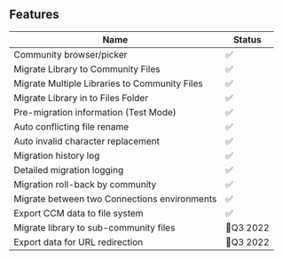 Features
--------

| Name                                          | Status   |
| --------------------------------------------- | -------- |
| Community browser/picker                      | ✅        |
| Migrate Library to Community Files            | ✅        |
| Migrate Multiple Libraries to Community Files | ✅        |
| Migrate Library in to Files Folder            | ✅        |
| Pre-migration information (Test Mode)         | ✅        |
| Auto conflicting file rename                  | ✅        |
| Auto invalid character replacement            | ✅        |
| Migration history log                         | ✅        |
| Detailed migration logging                    | ✅        |
| Migration roll-back by community              | ✅        |
| Migrate between two Connections environments  | ✅        |
| Export CCM data to file system                | ✅        |
| Migrate library to sub-community files        | 📅Q3 2022 |
| Export data for URL redirection               | 📅Q3 2022 |